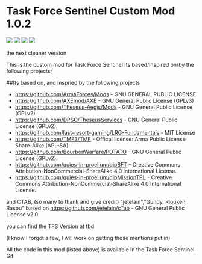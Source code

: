 # Task Force Sentinel Custom Mod 1.0.2
[![](https://img.shields.io/badge/Changelog-Link-orange.svg?style=flat-square)](https://github.com/YonVclaw/tsprhs/releases/latest)
[![](https://img.shields.io/badge/Release-1.0.0-blue.svg?style=flat-square)](https://github.com/YonVclaw/tsprhs/releases/latest)
[![](https://img.shields.io/badge/Github-Wiki-lightgrey.svg?style=flat-square)](https://github.com/YonVclaw/tsprhs/wiki)
[![](https://shields.io/badge/-Discord-131544019032342528?logo=discord&logoColor=fff)](https://discord.gg/xUyxRnp)


the next cleaner version


This is the custom mod for Task Force Sentinel
Its based/inspired on/by the following projects;

##Its based on, and inspried by the following projects
- https://github.com/ArmaForces/Mods  -  GNU GENERAL PUBLIC LICENSE
- https://github.com/AXEmod/AXE - GNU General Public License (GPLv3)
- https://github.com/Theseus-Aegis/Mods - GNU General Public License (GPLv2).
- https://github.com/DPSO/TheseusServices  - GNU General Public License (GPLv2).
- https://github.com/last-resort-gaming/LRG-Fundamentals - MIT License
- https://github.com/TMF3/TMF - Offical license: Arma Public License Share-Alike (APL-SA)
- https://github.com/BourbonWarfare/POTATO - GNU General Public License (GPLv2).
- https://github.com/quies-in-proelium/qipBFT - Creative Commons Attribution-NonCommercial-ShareAlike 4.0 International License.
- https://github.com/quies-in-proelium/qipMissionTPL - Creative Commons Attribution-NonCommercial-ShareAlike 4.0 International License.

and CTAB, (so many to thank and give credit)
"jetelain","Gundy, Riouken, Raspu"
based on https://github.com/jetelain/cTab - GNU General Public License v2.0

you can find the TFS Version at tbd

(I know I forgot a few, I will work on getting those mentions put in)

All the code in this mod (listed above) is available in the Task Force Sentinel Git
